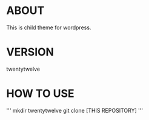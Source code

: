 # ABOUT 
This is child theme for wordpress.

# VERSION

twentytwelve

# HOW TO USE

''' mkdir twentytwelve git clone [THIS REPOSITORY] '''
